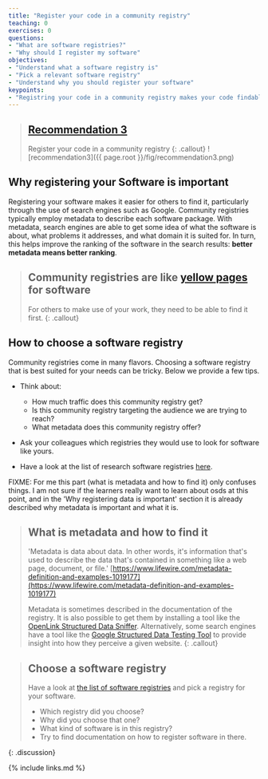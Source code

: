 ```yaml
---
title: "Register your code in a community registry"
teaching: 0
exercises: 0
questions:
- "What are software registries?"
- "Why should I register my software"
objectives:
- "Understand what a software registry is"
- "Pick a relevant software registry"
- "Understand why you should register your software"
keypoints:
- "Registring your code in a community registry makes your code findable for others."
---
```


> ## [Recommendation 3](https://fair-software.eu/recommendations/registry)
>
> Register your code in a community registry
{: .callout}
![recommendation3]({{ page.root }}/fig/recommendation3.png)

## Why registering your Software is important

Registering your software makes it easier for others to find it,
particularly through the use of search engines such as Google.
Community registries typically employ metadata to describe each software package.
With metadata, search engines are able to get some idea of
what the software is about, what problems it addresses, and what domain it is suited for.
In turn, this helps improve the ranking of the software in the search results:
**better metadata means better ranking**.

> ## Community registries are like [yellow pages](https://www.yellowpages.com/) for software
>
> For others to make use of your work, they need to be able to find it first.
{: .callout}

## How to choose a software registry

Community registries come in many flavors.
Choosing a software registry that is best suited for your needs can be tricky.
Below we provide a few tips.

- Think about:

  - How much traffic does this community registry get?
  - Is this community registry targeting the audience we are trying to reach?
  - What metadata does this community registry offer?
- Ask your colleagues which registries they would use to look for software like yours.
- Have a look at the list of research software registries [here](https://github.com/NLeSC/awesome-research-software-registries#awesome-research-software-registries-).

FIXME: For me this part (what is metadata and how to find it) only confuses things.
I am not sure if the learners really want to learn about osds at this point, and
in the 'Why registering data is important' section it is already described why
metadata is important and what it is.
> ## What is metadata and how to find it
>
> 'Metadata is data about data. In other words, it's information that's
> used to describe the data that's contained in something like a web page,
> document, or file.'
> [https://www.lifewire.com/metadata-definition-and-examples-1019177](https://www.lifewire.com/metadata-definition-and-examples-1019177)
>
> Metadata is sometimes described in the documentation of the registry.
> It is also possible to get them by installing a tool like the
> [OpenLink Structured Data Sniffer](http://osds.openlinksw.com/).
> Alternatively, some search engines have a tool like the
> [Google Structured Data Testing Tool](https://search.google.com/structured-data/testing-tool)
> to provide insight into how they perceive a given website.
{: .callout}

> ## Choose a software registry
>
> Have a look at [the list of software registries](https://github.com/NLeSC/awesome-research-software-registries#awesome-research-software-registries-)
> and pick a registry for your software.
>
> - Which registry did you choose?
> - Why did you choose that one?
> - What kind of software is in this registry?
> - Try to find documentation on how to register software in there.
>
{: .discussion}

{% include links.md %}
